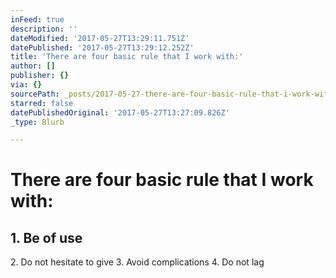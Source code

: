 ```yaml
---
inFeed: true
description: ''
dateModified: '2017-05-27T13:29:11.751Z'
datePublished: '2017-05-27T13:29:12.252Z'
title: 'There are four basic rule that I work with:'
author: []
publisher: {}
via: {}
sourcePath: _posts/2017-05-27-there-are-four-basic-rule-that-i-work-with.md
starred: false
datePublishedOriginal: '2017-05-27T13:27:09.826Z'
_type: Blurb

---
```

# **There are four basic rule that I work with:**

## 1\. Be of use
2\. Do not hesitate to give
3\. Avoid complications
4\. Do not lag